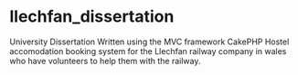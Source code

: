 llechfan_dissertation
=====================

University Dissertation
Written using the MVC framework CakePHP
Hostel accomodation booking system for the Llechfan railway company in wales 
who have volunteers to help them with the railway.
